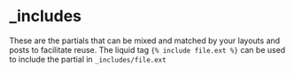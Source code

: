 # _includes
These are the partials that can be mixed and matched by your layouts and posts to facilitate reuse. The liquid tag `{% include file.ext %}` can be used to include the partial in `_includes/file.ext`
